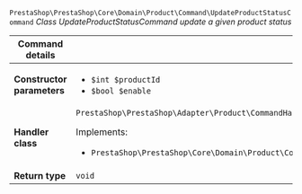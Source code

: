 `PrestaShop\PrestaShop\Core\Domain\Product\Command\UpdateProductStatusCommand`
_Class UpdateProductStatusCommand update a given product status_

| Command details            |    |
| -------------------------- | -- |
| **Constructor parameters** | <ul> <li>`$int $productId`</li>  <li>`$bool $enable`</li> </ul> |
| **Handler class**          | `PrestaShop\PrestaShop\Adapter\Product\CommandHandler\UpdateProductStatusHandler`  <p> Implements: </p> <ul>  <li>`PrestaShop\PrestaShop\Core\Domain\Product\CommandHandler\UpdateProductStatusHandlerInterface`</li>  |
| **Return type** |  `void`  |
